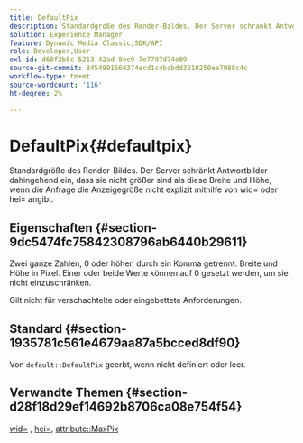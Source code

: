 ```yaml
---
title: DefaultPix
description: Standardgröße des Render-Bildes. Der Server schränkt Antwortbilder dahingehend ein, dass sie nicht größer sind als diese Breite und Höhe, wenn die Anfrage die Anzeigegröße nicht explizit mithilfe von wid= oder hei= angibt.
solution: Experience Manager
feature: Dynamic Media Classic,SDK/API
role: Developer,User
exl-id: d60f2b8c-5213-42ad-8ec9-7e7797d74e09
source-git-commit: 8454991568374ecd1c4babdd3210250ea7988c4c
workflow-type: tm+mt
source-wordcount: '116'
ht-degree: 2%

---
```


# DefaultPix{#defaultpix}

Standardgröße des Render-Bildes. Der Server schränkt Antwortbilder dahingehend ein, dass sie nicht größer sind als diese Breite und Höhe, wenn die Anfrage die Anzeigegröße nicht explizit mithilfe von wid= oder hei= angibt.

## Eigenschaften {#section-9dc5474fc75842308796ab6440b29611}

Zwei ganze Zahlen, 0 oder höher, durch ein Komma getrennt. Breite und Höhe in Pixel. Einer oder beide Werte können auf 0 gesetzt werden, um sie nicht einzuschränken.

Gilt nicht für verschachtelte oder eingebettete Anforderungen.

## Standard {#section-1935781c561e4679aa87a5bcced8df90}

Von `default::DefaultPix` geerbt, wenn nicht definiert oder leer.

## Verwandte Themen {#section-d28f18d29ef14692b8706ca08e754f54}

[wid=](../../../../../ir-api/http-protocol/image-rendering-api-ref/c-ir-http-protocol-ref/c-ir-http-protocol-command-reference/r-ir-wid.md#reference-b7e691b0624941168c94b2749ae233ec) , [hei=](../../../../../ir-api/http-protocol/image-rendering-api-ref/c-ir-http-protocol-ref/c-ir-http-protocol-command-reference/r-ir-hei.md#reference-1c08f60365a94417a39867c09cac5478), [attribute::MaxPix](../../../../../ir-api/material-cat/image-rendering-api-ref/c-ir-material-catalog/c-ir-attributes-reference/r-ir-maxpix.md#reference-569f186bbc2840a6bd3cffa8ff3e7657)
